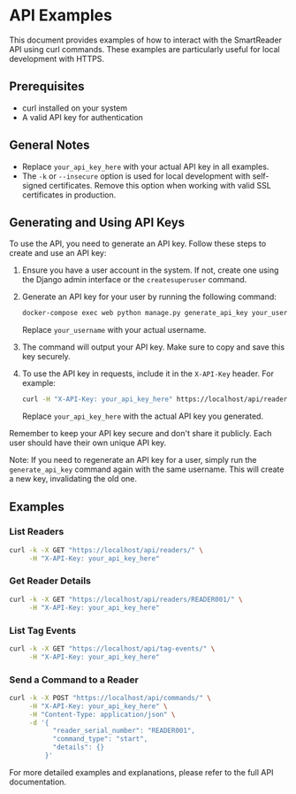 # API Examples

This document provides examples of how to interact with the SmartReader API using curl commands. These examples are particularly useful for local development with HTTPS.

## Prerequisites

- curl installed on your system
- A valid API key for authentication

## General Notes

- Replace `your_api_key_here` with your actual API key in all examples.
- The `-k` or `--insecure` option is used for local development with self-signed certificates. Remove this option when working with valid SSL certificates in production.

## Generating and Using API Keys

To use the API, you need to generate an API key. Follow these steps to create and use an API key:

1. Ensure you have a user account in the system. If not, create one using the Django admin interface or the `createsuperuser` command.

2. Generate an API key for your user by running the following command:

   ```bash
   docker-compose exec web python manage.py generate_api_key your_username
   ```

   Replace `your_username` with your actual username.

3. The command will output your API key. Make sure to copy and save this key securely.

4. To use the API key in requests, include it in the `X-API-Key` header. For example:

   ```bash
   curl -H "X-API-Key: your_api_key_here" https://localhost/api/readers/
   ```

   Replace `your_api_key_here` with the actual API key you generated.

Remember to keep your API key secure and don't share it publicly. Each user should have their own unique API key.

Note: If you need to regenerate an API key for a user, simply run the `generate_api_key` command again with the same username. This will create a new key, invalidating the old one.

## Examples

### List Readers

```bash
curl -k -X GET "https://localhost/api/readers/" \
     -H "X-API-Key: your_api_key_here"
```

### Get Reader Details

```bash
curl -k -X GET "https://localhost/api/readers/READER001/" \
     -H "X-API-Key: your_api_key_here"
```

### List Tag Events

```bash
curl -k -X GET "https://localhost/api/tag-events/" \
     -H "X-API-Key: your_api_key_here"
```

### Send a Command to a Reader

```bash
curl -k -X POST "https://localhost/api/commands/" \
     -H "X-API-Key: your_api_key_here" \
     -H "Content-Type: application/json" \
     -d '{
           "reader_serial_number": "READER001",
           "command_type": "start",
           "details": {}
         }'
```

For more detailed examples and explanations, please refer to the full API documentation.
